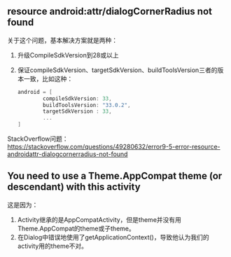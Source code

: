 ## resource android:attr/dialogCornerRadius not found

关于这个问题，基本解决方案就是两种：

1. 升级CompileSdkVersion到28或以上

2. 保证compileSdkVersion、targetSdkVersion、buildToolsVersion三者的版本一致，比如这种：

   ```groovy
   android = [
           compileSdkVersion: 33,
           buildToolsVersion: "33.0.2",
           targetSdkVersion : 33,
           ...
   ]
   ```

   

StackOverflow问题：https://stackoverflow.com/questions/49280632/error9-5-error-resource-androidattr-dialogcornerradius-not-found



## You need to use a Theme.AppCompat theme (or descendant) with this activity

这是因为：

1. Activity继承的是AppCompatActivity，但是theme并没有用Theme.AppCompat的theme或子theme。
2. 在Dialog中错误地使用了getApplicationContext()，导致他认为我们的activity用的theme不对。


